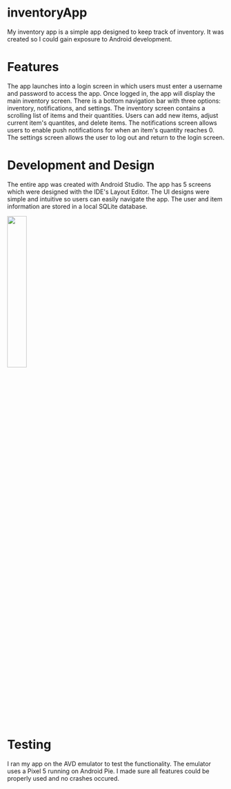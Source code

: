 # inventoryApp
My inventory app is a simple app designed to keep track of inventory. It was created so I could gain exposure to Android development.

# Features
The app launches into a login screen in which users must enter a username and password to access the app. Once logged in, the app will display the main inventory screen. There is a bottom navigation bar with three options: inventory, notifications, and settings. The inventory screen contains a scrolling list of items and their quantities. Users can add new items, adjust current item's quantites, and delete items. The notifications screen allows users to enable push notifications for when an item's quantity reaches 0. The settings screen allows the user to log out and return to the login screen. 

# Development and Design
The entire app was created with Android Studio. The app has 5 screens which were designed with the IDE's Layout Editor. The UI designs were simple and intuitive so users can easily navigate the app. The user and item information are stored in a local SQLite database. 

<img src="https://user-images.githubusercontent.com/86049959/201453317-6440e315-2b8c-4c9a-8eb6-81349b1a2e8d.png" width=30% height=30%>


# Testing
I ran my app on the AVD emulator to test the functionality. The emulator uses a Pixel 5 running on Android Pie. I made sure all features could be properly used and no crashes occured. 
